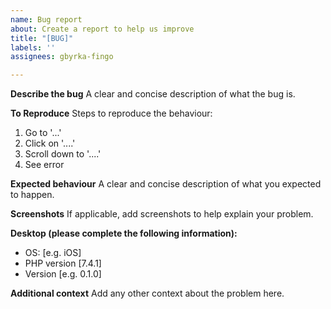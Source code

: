 ```yaml
---
name: Bug report
about: Create a report to help us improve
title: "[BUG]"
labels: ''
assignees: gbyrka-fingo

---
```


**Describe the bug**
A clear and concise description of what the bug is.

**To Reproduce**
Steps to reproduce the behaviour:
1. Go to '...'
2. Click on '....'
3. Scroll down to '....'
4. See error

**Expected behaviour**
A clear and concise description of what you expected to happen.

**Screenshots**
If applicable, add screenshots to help explain your problem.

**Desktop (please complete the following information):**
 - OS: [e.g. iOS]
 - PHP version [7.4.1]
 - Version [e.g. 0.1.0]


**Additional context**
Add any other context about the problem here.
